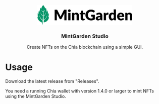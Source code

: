 
<p align="center">
  <a href="https://mintgarden.io">
    <img src="/public/mintgarden-logo.svg" alt="MintGarden logo" width="300">
  </a>
</p>

<h3 align="center">MintGarden Studio</h3>

<div align="center">
  Create NFTs on the Chia blockchain using a simple GUI.
</div>

# Usage

Download the latest release from "Releases".

You need a running Chia wallet with version 1.4.0 or larger to mint NFTs using the MintGarden Studio.